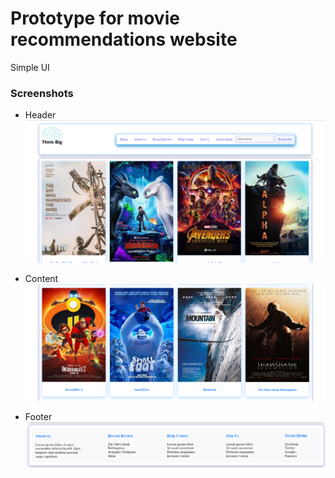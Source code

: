 # Prototype for movie recommendations website

Simple UI

### Screenshots
* Header
![Header](https://github.com/AhmedEhabH/prototype-for-movie-recommendations/blob/master/images/Screenshots/01.PNG)


* Content
![ContentImageOfCards](https://github.com/AhmedEhabH/prototype-for-movie-recommendations/blob/master/images/Screenshots/04.PNG)


* Footer
![Footer](https://github.com/AhmedEhabH/prototype-for-movie-recommendations/blob/master/images/Screenshots/03.PNG)
